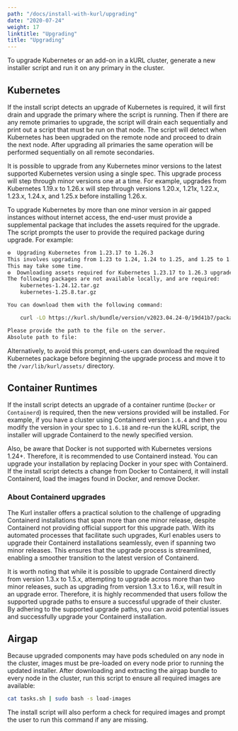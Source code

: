 ```yaml
---
path: "/docs/install-with-kurl/upgrading"
date: "2020-07-24"
weight: 17
linktitle: "Upgrading"
title: "Upgrading"
---
```


To upgrade Kubernetes or an add-on in a kURL cluster, generate a new installer script and run it on any primary in the cluster.

## Kubernetes

If the install script detects an upgrade of Kubernetes is required, it will first drain and upgrade the primary where the script is running.
Then if there are any remote primaries to upgrade, the script will drain each sequentially and print out a script that must be run on that node.
The script will detect when Kubernetes has been upgraded on the remote node and proceed to drain the next node.
After upgrading all primaries the same operation will be performed sequentially on all remote secondaries.

It is possible to upgrade from any Kubernetes minor versions to the latest supported Kubernetes version using a single spec.
This upgrade process will step through minor versions one at a time.
For example, upgrades from Kubernetes 1.19.x to 1.26.x will step through versions 1.20.x, 1.21x, 1.22.x, 1.23.x, 1.24.x, and 1.25.x before installing 1.26.x.

To upgrade Kubernetes by more than one minor version in air gapped instances without internet access, the end-user must provide a supplemental package that includes the assets required for the upgrade. The script prompts the user to provide the required package during upgrade. For example:

```bash
⚙  Upgrading Kubernetes from 1.23.17 to 1.26.3
This involves upgrading from 1.23 to 1.24, 1.24 to 1.25, and 1.25 to 1.26.
This may take some time.
⚙  Downloading assets required for Kubernetes 1.23.17 to 1.26.3 upgrade
The following packages are not available locally, and are required:
    kubernetes-1.24.12.tar.gz
    kubernetes-1.25.8.tar.gz

You can download them with the following command:

    curl -LO https://kurl.sh/bundle/version/v2023.04.24-0/19d41b7/packages/kubernetes-1.24.12,kubernetes-1.25.8.tar.gz

Please provide the path to the file on the server.
Absolute path to file:
```

Alternatively, to avoid this prompt, end-users can download the required Kubernetes package before beginning the upgrade process and move it to the `/var/lib/kurl/assets/` directory.

## Container Runtimes

If the install script detects an upgrade of a container runtime (`Docker` or `Containerd`) is required, then the new versions provided will be installed.
For example, if you have a cluster using Containerd version `1.6.4` and then you modify the version in your spec to `1.6.18` and re-run the kURL script, the installer will upgrade Containerd to the newly specified version.

Also, be aware that Docker is not supported with Kubernetes versions 1.24+. Therefore, it is recommended to use Containerd instead. You can upgrade your installation by replacing Docker in your spec with Containerd. If the install script detects a change from Docker to Containerd, it will install Containerd, load the images found in Docker, and remove Docker.

### About Containerd upgrades

The Kurl installer offers a practical solution to the challenge of upgrading Containerd installations that span more than one minor release, despite Containerd not providing official support for this upgrade path. With its automated processes that facilitate such upgrades, Kurl enables users to upgrade their Containerd installations seamlessly, even if spanning two minor releases. This ensures that the upgrade process is streamlined, enabling a smoother transition to the latest version of Containerd.

It is worth noting that while it is possible to upgrade Containerd directly from version 1.3.x to 1.5.x, attempting to upgrade across more than two minor releases, such as upgrading from version 1.3.x to 1.6.x, will result in an upgrade error. Therefore, it is highly recommended that users follow the supported upgrade paths to ensure a successful upgrade of their cluster. By adhering to the supported upgrade paths, you can avoid potential issues and successfully upgrade your Containerd installation.

## Airgap

Because upgraded components may have pods scheduled on any node in the cluster, images must be pre-loaded on every node prior to running the updated installer.
After downloading and extracting the airgap bundle to every node in the cluster, run this script to ensure all required images are available:

```bash
cat tasks.sh | sudo bash -s load-images
```

The install script will also perform a check for required images and prompt the user to run this command if any are missing.
